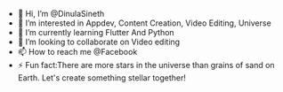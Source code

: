 - 👋 Hi, I’m @DinulaSineth
- 👀 I’m interested in Appdev, Content Creation, Video Editing, Universe
- 🌱 I’m currently learning Flutter And Python 
- 💞️ I’m looking to collaborate on Video editing 
- 📫 How to reach me @Facebook
- ⚡ Fun fact:There are more stars in the universe than grains of sand on Earth. Let's create something stellar together!

